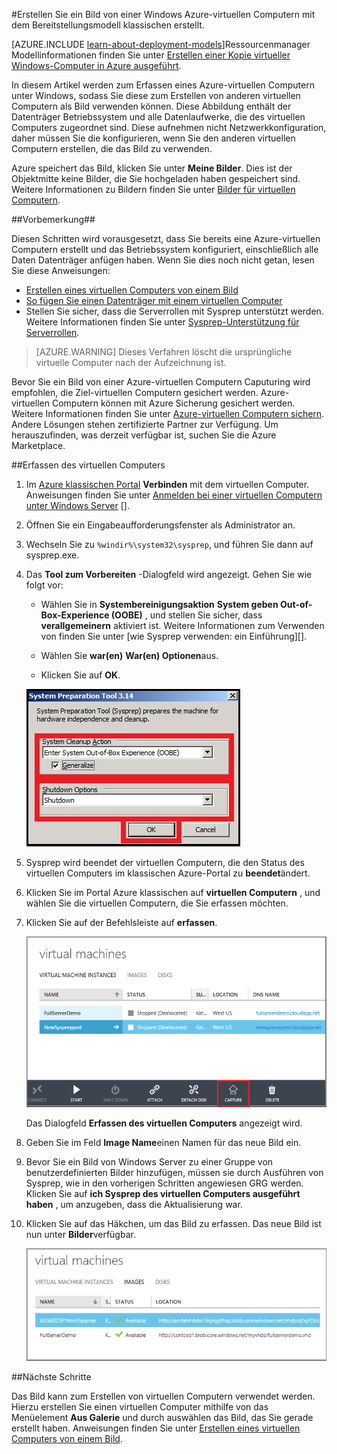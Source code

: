 <properties
    pageTitle="Erstellen Sie ein Bild von einer Azure Windows virtueller Computer | Microsoft Azure"
    description="Erstellen Sie ein Bild von einer Windows Azure-virtuellen Computern mit dem Bereitstellungsmodell klassischen erstellt."
    services="virtual-machines-windows"
    documentationCenter=""
    authors="cynthn"
    manager="timlt"
    editor="tysonn"
    tags="azure-service-management"/>

<tags
    ms.service="virtual-machines-windows"
    ms.workload="infrastructure-services"
    ms.tgt_pltfrm="vm-windows"
    ms.devlang="na"
    ms.topic="article"
    ms.date="09/27/2016"
    ms.author="cynthn"/>

#<a name="capture-an-image-of-an-azure-windows-virtual-machine-created-with-the-classic-deployment-model"></a>Erstellen Sie ein Bild von einer Windows Azure-virtuellen Computern mit dem Bereitstellungsmodell klassischen erstellt.

[AZURE.INCLUDE [learn-about-deployment-models](../../includes/learn-about-deployment-models-classic-include.md)]Ressourcenmanager Modellinformationen finden Sie unter [Erstellen einer Kopie virtueller Windows-Computer in Azure ausgeführt](virtual-machines-windows-vhd-copy.md).


In diesem Artikel werden zum Erfassen eines Azure-virtuellen Computern unter Windows, sodass Sie diese zum Erstellen von anderen virtuellen Computern als Bild verwenden können. Diese Abbildung enthält der Datenträger Betriebssystem und alle Datenlaufwerke, die des virtuellen Computers zugeordnet sind. Diese aufnehmen nicht Netzwerkkonfiguration, daher müssen Sie die konfigurieren, wenn Sie den anderen virtuellen Computern erstellen, die das Bild zu verwenden.

Azure speichert das Bild, klicken Sie unter **Meine Bilder**. Dies ist der Objektmitte keine Bilder, die Sie hochgeladen haben gespeichert sind. Weitere Informationen zu Bildern finden Sie unter [Bilder für virtuellen Computern](virtual-machines-linux-classic-about-images.md).

##<a name="before-you-begin"></a>Vorbemerkung##

Diesen Schritten wird vorausgesetzt, dass Sie bereits eine Azure-virtuellen Computern erstellt und das Betriebssystem konfiguriert, einschließlich alle Daten Datenträger anfügen haben. Wenn Sie dies noch nicht getan, lesen Sie diese Anweisungen:

- [Erstellen eines virtuellen Computers von einem Bild](virtual-machines-windows-classic-createportal.md)
- [So fügen Sie einen Datenträger mit einem virtuellen Computer](virtual-machines-windows-classic-attach-disk.md)
- Stellen Sie sicher, dass die Serverrollen mit Sysprep unterstützt werden. Weitere Informationen finden Sie unter [Sysprep-Unterstützung für Serverrollen](https://msdn.microsoft.com/windows/hardware/commercialize/manufacture/desktop/sysprep-support-for-server-roles).

> [AZURE.WARNING] Dieses Verfahren löscht die ursprüngliche virtuelle Computer nach der Aufzeichnung ist. 

Bevor Sie ein Bild von einer Azure-virtuellen Computern Caputuring wird empfohlen, die Ziel-virtuellen Computern gesichert werden. Azure-virtuellen Computern können mit Azure Sicherung gesichert werden. Weitere Informationen finden Sie unter [Azure-virtuellen Computern sichern](../backup/backup-azure-vms.md). Andere Lösungen stehen zertifizierte Partner zur Verfügung. Um herauszufinden, was derzeit verfügbar ist, suchen Sie die Azure Marketplace.


##<a name="capture-the-virtual-machine"></a>Erfassen des virtuellen Computers

1. Im [Azure klassischen Portal](http://manage.windowsazure.com) **Verbinden** mit dem virtuellen Computer. Anweisungen finden Sie unter [Anmelden bei einer virtuellen Computern unter Windows Server] [].

2.  Öffnen Sie ein Eingabeaufforderungsfenster als Administrator an.

3.  Wechseln Sie zu `%windir%\system32\sysprep`, und führen Sie dann auf sysprep.exe.

4.  Das **Tool zum Vorbereiten** -Dialogfeld wird angezeigt. Gehen Sie wie folgt vor:

    - Wählen Sie in **Systembereinigungsaktion** **System geben Out-of-Box-Experience (OOBE)** , und stellen Sie sicher, dass **verallgemeinern** aktiviert ist. Weitere Informationen zum Verwenden von finden Sie unter [wie Sysprep verwenden: ein Einführung][].

    - Wählen Sie **war(en)** **War(en) Optionen**aus.

    - Klicken Sie auf **OK**.

    ![Führen Sie Sysprep](./media/virtual-machines-windows-classic-capture-image/SysprepGeneral.png)

7.  Sysprep wird beendet der virtuellen Computern, die den Status des virtuellen Computers im klassischen Azure-Portal zu **beendet**ändert.

8.  Klicken Sie im Portal Azure klassischen auf **virtuellen Computern** , und wählen Sie die virtuellen Computern, die Sie erfassen möchten.

9.  Klicken Sie auf der Befehlsleiste auf **erfassen**.

    ![Erfassen von virtuellen Computern](./media/virtual-machines-windows-classic-capture-image/CaptureVM.png)

    Das Dialogfeld **Erfassen des virtuellen Computers** angezeigt wird.

10. Geben Sie im Feld **Image Name**einen Namen für das neue Bild ein.

11. Bevor Sie ein Bild von Windows Server zu einer Gruppe von benutzerdefinierten Bilder hinzufügen, müssen sie durch Ausführen von Sysprep, wie in den vorherigen Schritten angewiesen GRG werden. Klicken Sie auf **ich Sysprep des virtuellen Computers ausgeführt haben** , um anzugeben, dass die Aktualisierung war.

12. Klicken Sie auf das Häkchen, um das Bild zu erfassen. Das neue Bild ist nun unter **Bilder**verfügbar.

    ![Abbildung erfassen erfolgreich](./media/virtual-machines-windows-classic-capture-image/VMCapturedImageAvailable.png)

##<a name="next-steps"></a>Nächste Schritte

Das Bild kann zum Erstellen von virtuellen Computern verwendet werden. Hierzu erstellen Sie einen virtuellen Computer mithilfe von das Menüelement **Aus Galerie** und durch auswählen das Bild, das Sie gerade erstellt haben. Anweisungen finden Sie unter [Erstellen eines virtuellen Computers von einem Bild](virtual-machines-windows-classic-createportal.md).



[Anmelden bei einer virtuellen Computern unter Windows Server]: virtual-machines-windows-classic-connect-logon.md
[Verwendung von Sysprep: eine Einführung]: http://technet.microsoft.com/library/bb457073.aspx
[Run Sysprep.exe]: ./media/virtual-machines-capture-image-windows-server/SysprepCommand.png
[Enter Sysprep.exe options]: ./media/virtual-machines-windows-classic-capture-image/SysprepGeneral.png
[The virtual machine is stopped]: ./media/virtual-machines-capture-image-windows-server/SysprepStopped.png
[Capture an image of the virtual machine]: ./media/virtual-machines-windows-classic-capture-image/CaptureVM.png
[Enter the image name]: ./media/virtual-machines-capture-image-windows-server/Capture.png
[Image capture successful]: ./media/virtual-machines-capture-image-windows-server/CaptureSuccess.png
[Use the captured image]: ./media/virtual-machines-capture-image-windows-server/MyImagesWindows.png
